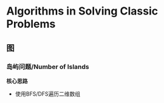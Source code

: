 # Algorithms in Solving Classic Problems
## 图
### 岛屿问题/Number of Islands
**核心思路**
- 使用BFS/DFS遍历二维数组

